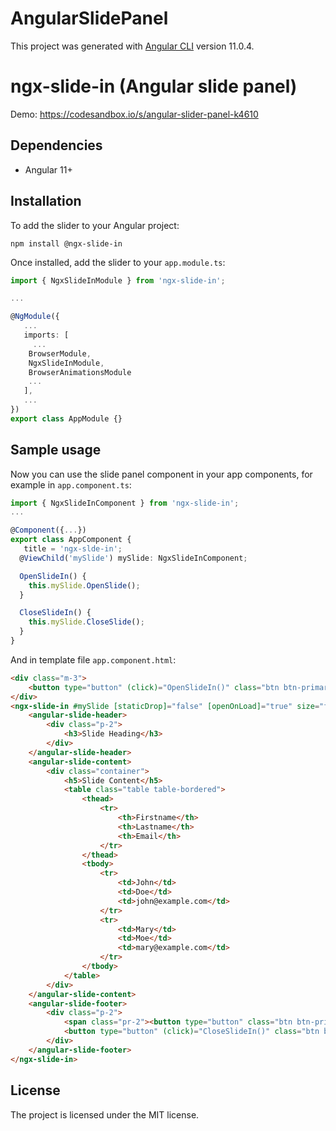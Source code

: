 # AngularSlidePanel

This project was generated with [Angular CLI](https://github.com/angular/angular-cli) version 11.0.4.

# ngx-slide-in (Angular slide panel)

Demo: https://codesandbox.io/s/angular-slider-panel-k4610

## Dependencies

 * Angular 11+

## Installation

To add the slider to your Angular project:
```
npm install @ngx-slide-in
```

Once installed, add the slider to your `app.module.ts`:
```typescript
import { NgxSlideInModule } from 'ngx-slide-in';

...

@NgModule({
   ...
   imports: [
     ...
    BrowserModule,
    NgxSlideInModule,
    BrowserAnimationsModule
    ...
   ],
   ...
})
export class AppModule {}
```

## Sample usage

Now you can use the slide panel component in your app components, for example in `app.component.ts`:
```typescript
import { NgxSlideInComponent } from 'ngx-slide-in';
...

@Component({...})
export class AppComponent {
   title = 'ngx-slde-in';
  @ViewChild('mySlide') mySlide: NgxSlideInComponent;

  OpenSlideIn() {
    this.mySlide.OpenSlide();
  }

  CloseSlideIn() {
    this.mySlide.CloseSlide();
  }
}
```

And in template file `app.component.html`:
```html
<div class="m-3">
    <button type="button" (click)="OpenSlideIn()" class="btn btn-primary">Open Slide</button>
</div>
<ngx-slide-in #mySlide [staticDrop]="false" [openOnLoad]="true" size="full">
    <angular-slide-header>
        <div class="p-2">
            <h3>Slide Heading</h3>
        </div>
    </angular-slide-header>
    <angular-slide-content>
        <div class="container">
            <h5>Slide Content</h5>
            <table class="table table-bordered">
                <thead>
                    <tr>
                        <th>Firstname</th>
                        <th>Lastname</th>
                        <th>Email</th>
                    </tr>
                </thead>
                <tbody>
                    <tr>
                        <td>John</td>
                        <td>Doe</td>
                        <td>john@example.com</td>
                    </tr>
                    <tr>
                        <td>Mary</td>
                        <td>Moe</td>
                        <td>mary@example.com</td>
                    </tr>
                </tbody>
            </table>
        </div>
    </angular-slide-content>
    <angular-slide-footer>
        <div class="p-2">
            <span class="pr-2"><button type="button" class="btn btn-primary">Save</button></span>
            <button type="button" (click)="CloseSlideIn()" class="btn btn-secondary">Close</button>
        </div>
    </angular-slide-footer>
</ngx-slide-in>
```

## License

The project is licensed under the MIT license.